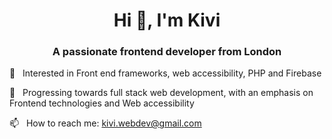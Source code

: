 <h1 align="center">Hi 👋, I'm Kivi</h1>
<h3 align="center">A passionate frontend developer from London</h3>

👀 &nbsp; Interested in Front end frameworks, web accessibility, PHP and Firebase

🌱 &nbsp; Progressing towards full stack web development, with an emphasis on Frontend technologies and Web accessibility

📫 &nbsp; How to reach me: kivi.webdev@gmail.com


<!---
KCode100/KCode100 is a ✨ special ✨ repository because its `README.md` (this file) appears on your GitHub profile.
You can click the Preview link to take a look at your changes.
--->
